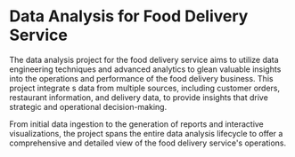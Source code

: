 # Data Analysis for Food Delivery Service     
     
The data analysis project for the food delivery service aims to utilize data engineering techniques and advanced analytics to glean valuable insights into the operations and performance of the food delivery business. This project integrate s data from multiple sources, including customer orders, restaurant information, and delivery data, to provide insights that drive strategic and operational decision-making.    

From initial data ingestion to the generation of reports and interactive visualizations, the project spans the entire data analysis lifecycle to offer a comprehensive and detailed view of the food delivery service's operations.  
